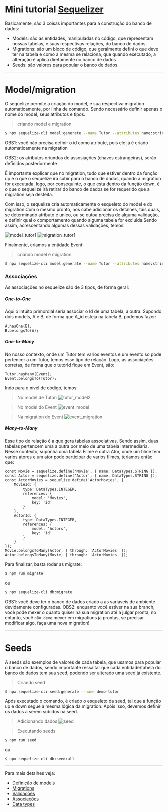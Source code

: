 # Mini tutorial [Sequelizer](https://sequelize.org/v5/)

Basicamente, são 3 coisas importantes para a construção do banco de dados:

  - Models: são as entidades, manipuladas no código, que representam nossas tabelas, e suas respectivas relações, do banco de dados.
  - Migrations: são um bloco de código, que geralmente defini o que deve ter na tabela e como a mesma se relaciona, que quando executado, a alteração é aplica diretamente no banco de dados
  - Seeds: são valores para popular o banco de dados
  
---

# Model/migration

O sequelize permite a criação do model, e sua respectiva migration automaticamente, por linha de comando. Sendo necessário definir apenas o nome do model, seus atributos e tipos.

> criando model e migration
```sh
$ npx sequelize-cli model:generate --name Tutor --attributes name:string,cpf:string,phone:string,email:string,address:text
```

OBS1: você não precisa definir o id como atribute, pois ele já é criado automaticamente na migration

OBS2: os atributos oriundos de assosiações (chaves estrangeiras), serão definidos posteriormente

É importante explicar que no migration, tudo que estiver dentro da função up é o que o sequelize irá subir para o banco de dados, quando a migration for executada, logo, por consequinte, o que esta dentro da função down, é o que o sequelize irá retirar do banco de dados se for requerido que a migration seja desfeita.

Com isso, o sequelize cria automaticamente o esqueleto do model e do migration.Com o mesmo pronto, nos cabe adicionar os detalhes, tais quais, se determinado atributo é unico, ou se outoa precisa de alguma validação, e definir qual o comportamento quando alguma tabela for excluida.Sendo assim, acrescentando algumas dessas validações, temos:

![model_tutor1](images/model_tutor1.png)
![migration_tutor1](images/migration_tutor1.png)

Finalmente, criamos a entidade Event:

> criando model e migration
```sh
$ npx sequelize-cli model:generate --name Tutor --attributes name:string,cpf:string,phone:string,email:string,addres:text
```
### Associações
As associações no sequelize são de 3 tipos, de forma geral:
##### One-to-One
Aqui o intuito primordial seria associar o Id de uma tabela, a outra. Supondo dois models, A e B, de forma que A_id esteja na tabela B, podemos fazer:

```
A.hasOne(B);
B.belongsTo(A);
```

##### One-to-Many
No nosso contexto, onde um Tutor tem varios eventos e um evento so pode pertencer a um Tutor, temos esse tipo de relação. Logo, as associações corretas, de forma que o tutorId fique em Event, são:

```
Tutor.hasMany(Event);
Event.belongsTo(Tutor);
```

Indo para o nível de código, temos:

> No model de Tutor:
![tutor_model2](images/model_tutor2.png)


> No model do Event
![event_model](images/model_event.png)


> Na migration do Event
![event_migration](images/migration_event.png)

##### Many-to-Many
Esse tipo de relação é a que gera tabelas associativas. Sendo assim, duas tabelas pertencem uma a outra por meio de uma tabela intermediaria. 
Nesse contexto, suponha uma tabela Filme e outra Ator, onde um filme tem varios atores e um ator pode participar de varios filmes, teriamos então que:

```
const Movie = sequelize.define('Movie', { name: DataTypes.STRING });
const Actor = sequelize.define('Actor', { name: DataTypes.STRING });
const ActorMovies = sequelize.define('ActorMovies', {
	MovieId: {
		type: DataTypes.INTEGER,
		references: {
			model: 'Movies',
			key: 'id'
		}
	},
	ActorId: {
		type: DataTypes.INTEGER,
		references: {
			model: 'Actors',
			key: 'id'
		}
	}
});
Movie.belongsToMany(Actor, { through: 'ActorMovies' });
Actor.belongsToMany(Movie, { through: 'ActorMovies' });
```

Para finalizar, basta rodar as migrate:
```sh
$ npm run migrate
```
ou
```sh
$ npx sequelize-cli db:migrate
```

OBS1: você deve ter o banco de dados criado a as variáveis de ambiente devidamente configuradas.
OBS2: enquanto você estiver na sua branch, você pode mexer o quanto quiser na sua migration até a julgar pronta, no entanto, você `não deve` mexer em migrations ja prontas, se precisar modificar algo, faça uma nova migration!


---

# Seeds

A seeds são exemplos de valores de cada tabela, que usamos para popular o banco de dados, sendo importante ressaltar que cada entidade/tabela do banco de dados tem sua seed, podendo ser alterado uma seed já existente.

>Criando seed
```sh
$ npx sequelize-cli seed:generate --name demo-tutor
```
Após executado o comando, é criado o esqueleto da seed, tal que a função up e down segue a mesma lógica da migration. Apóis isso, devemos definir os dados a serem subidos na seed.

> Adicionando dados
![seed](images/seed.png)

>Executando seeds
```sh
$ npm run seed
```
ou
```sh
$ npx sequelize-cli db:seed:all
```

---

Para mais detalhes veja:
* [Definição de models](https://sequelize.org/v5/manual/models-definition.html)
* [Migrations](https://sequelize.org/master/manual/migrations.html)
* [Validações](https://sequelize.org/master/manual/validations-and-constraints.html)
* [Associações](https://sequelize.org/master/manual/assocs.html#one-to-many-relationships)
* [Data types](https://sequelize.org/master/manual/model-basics.html#data-types)
